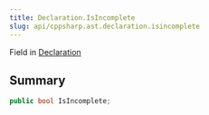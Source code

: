 ```yaml
---
title: Declaration.IsIncomplete
slug: api/cppsharp.ast.declaration.isincomplete
---
```

Field in [Declaration](/api/cppsharp/ast/declaration)

## Summary



```csharp
public bool IsIncomplete;
```

